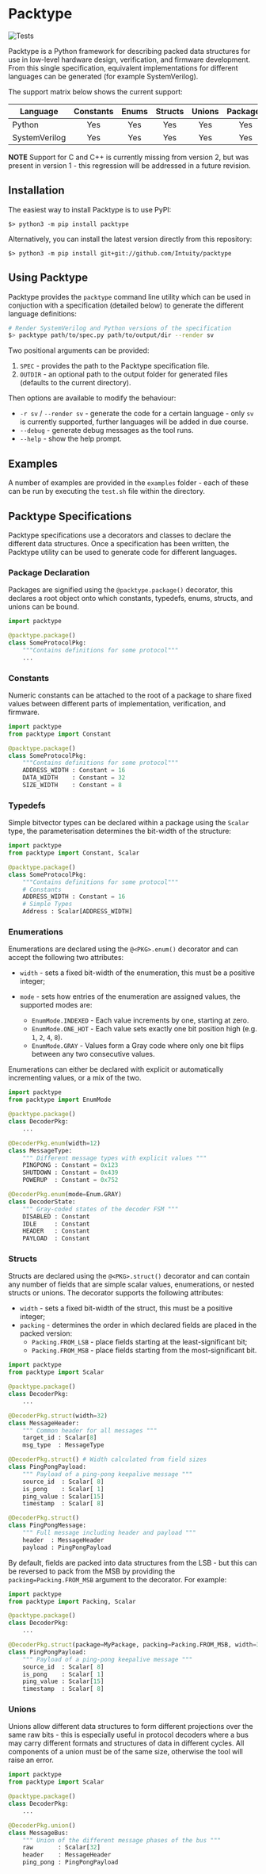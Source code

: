 # Packtype

![Tests](https://github.com/Intuity/packtype/workflows/Pull%20request%20tests/badge.svg)

Packtype is a Python framework for describing packed data structures for use in low-level hardware design, verification, and firmware development. From this single specification, equivalent implementations for different languages can be generated (for example SystemVerilog).

The support matrix below shows the current support:

| Language      | Constants | Enums | Structs | Unions | Packages |
|---------------|:---------:|:-----:|:-------:|:------:|:--------:|
| Python        | Yes       | Yes   | Yes     | Yes    | Yes      |
| SystemVerilog | Yes       | Yes   | Yes     | Yes    | Yes      |

**NOTE** Support for C and C++ is currently missing from version 2, but was present in version 1 - this regression will be addressed in a future revision.

## Installation

The easiest way to install Packtype is to use PyPI:

```
$> python3 -m pip install packtype
```

Alternatively, you can install the latest version directly from this repository:

```
$> python3 -m pip install git+git://github.com/Intuity/packtype
```

## Using Packtype

Packtype provides the `packtype` command line utility which can be used in conjuction with a specification (detailed below) to generate the different language definitions:

```bash
# Render SystemVerilog and Python versions of the specification
$> packtype path/to/spec.py path/to/output/dir --render sv
```

Two positional arguments can be provided:

 1. `SPEC` - provides the path to the Packtype specification file.
 2. `OUTDIR` - an optional path to the output folder for generated files (defaults to the current directory).

Then options are available to modify the behaviour:

 * `-r sv` / `--render sv` - generate the code for a certain language - only `sv` is currently supported, further languages will be added in due course.
 * `--debug` - generate debug messages as the tool runs.
 * `--help` - show the help prompt.

## Examples

A number of examples are provided in the `examples` folder - each of these can be run by executing the `test.sh` file within the directory.

## Packtype Specifications

Packtype specifications use a decorators and classes to declare the different data structures. Once a specification has been written, the Packtype utility can be used to generate code for different languages.

### Package Declaration

Packages are signified using the ``@packtype.package()`` decorator, this declares
a root object onto which constants, typedefs, enums, structs, and unions can be
bound.

```python
import packtype

@packtype.package()
class SomeProtocolPkg:
    """Contains definitions for some protocol"""
    ...
```

### Constants

Numeric constants can be attached to the root of a package to share fixed values between different parts of implementation, verification, and firmware.

```python
import packtype
from packtype import Constant

@packtype.package()
class SomeProtocolPkg:
    """Contains definitions for some protocol"""
    ADDRESS_WIDTH : Constant = 16
    DATA_WIDTH    : Constant = 32
    SIZE_WIDTH    : Constant = 8
```

### Typedefs

Simple bitvector types can be declared within a package using the `Scalar` type,
the parameterisation determines the bit-width of the structure:

```python
import packtype
from packtype import Constant, Scalar

@packtype.package()
class SomeProtocolPkg:
    """Contains definitions for some protocol"""
    # Constants
    ADDRESS_WIDTH : Constant = 16
    # Simple Types
    Address : Scalar[ADDRESS_WIDTH]
```

### Enumerations

Enumerations are declared using the `@<PKG>.enum()` decorator and can accept the
following two attributes:

 * `width` - sets a fixed bit-width of the enumeration, this must be a positive integer;
 * `mode` - sets how entries of the enumeration are assigned values, the supported modes are:

   * `EnumMode.INDEXED` - Each value increments by one, starting at zero.
   * `EnumMode.ONE_HOT` - Each value sets exactly one bit position high (e.g. `1`, `2`, `4`, `8`).
   * `EnumMode.GRAY` - Values form a Gray code where only one bit flips between any two consecutive values.

Enumerations can either be declared with explicit or automatically incrementing
values, or a mix of the two.

```python
import packtype
from packtype import EnumMode

@packtype.package()
class DecoderPkg:
    ...

@DecoderPkg.enum(width=12)
class MessageType:
    """ Different message types with explicit values """
    PINGPONG : Constant = 0x123
    SHUTDOWN : Constant = 0x439
    POWERUP  : Constant = 0x752

@DecoderPkg.enum(mode=Enum.GRAY)
class DecoderState:
    """ Gray-coded states of the decoder FSM """
    DISABLED : Constant
    IDLE     : Constant
    HEADER   : Constant
    PAYLOAD  : Constant
```

### Structs

Structs are declared using the `@<PKG>.struct()` decorator and can contain any
number of fields that are simple scalar values, enumerations, or nested structs
or unions. The decorator supports the following attributes:

 * `width` - sets a fixed bit-width of the struct, this must be a positive integer;
 * `packing` - determines the order in which declared fields are placed in the packed version:
    * `Packing.FROM_LSB` - place fields starting at the least-significant bit;
    * `Packing.FROM_MSB` - place fields starting from the most-significant bit.

```python
import packtype
from packtype import Scalar

@packtype.package()
class DecoderPkg:
    ...

@DecoderPkg.struct(width=32)
class MessageHeader:
    """ Common header for all messages """
    target_id : Scalar[8]
    msg_type  : MessageType

@DecoderPkg.struct() # Width calculated from field sizes
class PingPongPayload:
    """ Payload of a ping-pong keepalive message """
    source_id  : Scalar[ 8]
    is_pong    : Scalar[ 1]
    ping_value : Scalar[15]
    timestamp  : Scalar[ 8]

@DecoderPkg.struct()
class PingPongMessage:
    """ Full message including header and payload """
    header  : MessageHeader
    payload : PingPongPayload
```

By default, fields are packed into data structures from the LSB - but this can be reversed to pack from the MSB by providing the `packing=Packing.FROM_MSB` argument to the decorator. For example:

```python
import packtype
from packtype import Packing, Scalar

@packtype.package()
class DecoderPkg:
    ...

@DecoderPkg.struct(package=MyPackage, packing=Packing.FROM_MSB, width=32)
class PingPongPayload:
    """ Payload of a ping-pong keepalive message """
    source_id  : Scalar[ 8]
    is_pong    : Scalar[ 1]
    ping_value : Scalar[15]
    timestamp  : Scalar[ 8]
```

### Unions

Unions allow different data structures to form different projections over the same raw bits - this is especially useful in protocol decoders where a bus may carry different formats and structures of data in different cycles. All components of a union must be of the same size, otherwise the tool will raise an error.

```python
import packtype
from packtype import Scalar

@packtype.package()
class DecoderPkg:
    ...

@DecoderPkg.union()
class MessageBus:
    """ Union of the different message phases of the bus """
    raw       : Scalar[32]
    header    : MessageHeader
    ping_pong : PingPongPayload
```

